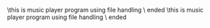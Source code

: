 \\this is music player program using file handling
\\ ended
\\this is music player program using file handling
\\ ended